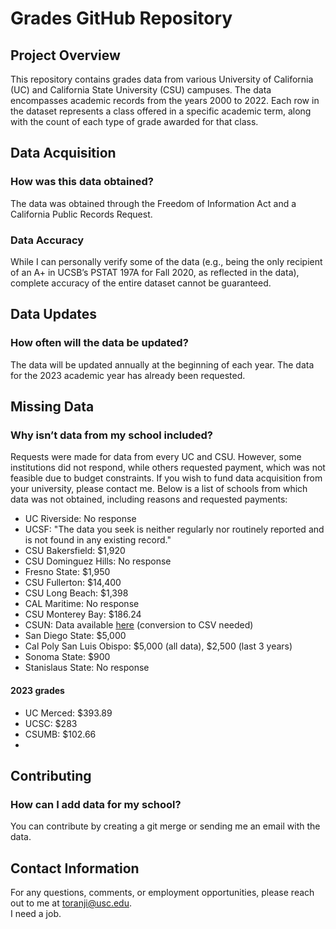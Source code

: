 # Grades GitHub Repository

## Project Overview
This repository contains grades data from various University of California (UC) and California State University (CSU) campuses. The data encompasses academic records from the years 2000 to 2022. Each row in the dataset represents a class offered in a specific academic term, along with the count of each type of grade awarded for that class.

## Data Acquisition
### How was this data obtained?
The data was obtained through the Freedom of Information Act and a California Public Records Request.

### Data Accuracy
While I can personally verify some of the data (e.g., being the only recipient of an A+ in UCSB’s PSTAT 197A for Fall 2020, as reflected in the data), complete accuracy of the entire dataset cannot be guaranteed.

## Data Updates
### How often will the data be updated?
The data will be updated annually at the beginning of each year. The data for the 2023 academic year has already been requested.

## Missing Data
### Why isn’t data from my school included?
Requests were made for data from every UC and CSU. However, some institutions did not respond, while others requested payment, which was not feasible due to budget constraints. If you wish to fund data acquisition from your university, please contact me. Below is a list of schools from which data was not obtained, including reasons and requested payments:

- UC Riverside: No response
- UCSF: "The data you seek is neither regularly nor routinely reported and is not found in any existing record."
- CSU Bakersfield: $1,920
- CSU Dominguez Hills: No response
- Fresno State: $1,950
- CSU Fullerton: $14,400
- CSU Long Beach: $1,398
- CAL Maritime: No response
- CSU Monterey Bay: $186.24
- CSUN: Data available [here](https://drive.google.com/file/d/1mdKzOsMGMawbRyODiLOhDV8iK4kVoS9y/view?usp=sharing) (conversion to CSV needed)
- San Diego State: $5,000
- Cal Poly San Luis Obispo: $5,000 (all data), $2,500 (last 3 years)
- Sonoma State: $900
- Stanislaus State: No response
#### 2023 grades
- UC Merced: $393.89
- UCSC: $283
- CSUMB: $102.66
- 


## Contributing
### How can I add data for my school?
You can contribute by creating a git merge or sending me an email with the data.

## Contact Information
For any questions, comments, or employment opportunities, please reach out to me at toranji@usc.edu.  
I need a job.
